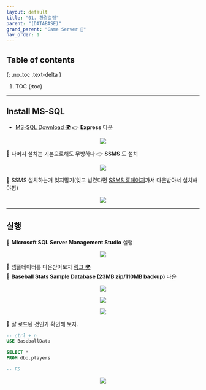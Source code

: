 ```yaml
---
layout: default
title: "01. 환경설정"
parent: "(DATABASE)"
grand_parent: "Game Server 👾"
nav_order: 1
---
```


## Table of contents
{: .no_toc .text-delta }

1. TOC
{:toc}

---

## Install MS-SQL

* [MS-SQL Download 🌍](https://www.microsoft.com/ko-kr/sql-server/sql-server-downloads) 👉 **Express** 다운

<p align="center">
  <img src="https://taehyungs-programming-blog.github.io/blog/assets/images/database/basic-1-1.png"/>
</p>

🍓 나머지 설치는 기본으로해도 무방하다 👉 **SSMS** 도 설치

<p align="center">
  <img src="https://taehyungs-programming-blog.github.io/blog/assets/images/database/basic-1-2.png"/>
</p>

🍓 SSMS 설치하는거 잊지말기(잊고 넘겼다면 [SSMS 홈페이지](https://docs.microsoft.com/ko-kr/sql/ssms/download-sql-server-management-studio-ssms?redirectedfrom=MSDN&view=sql-server-ver15)가서 다운받아서 설치해야함)

<p align="center">
  <img src="https://taehyungs-programming-blog.github.io/blog/assets/images/database/basic-1-7.png"/>
</p>

---

## 실행

🍓 **Microsoft SQL Server Management Studio** 실행

<p align="center">
  <img src="https://taehyungs-programming-blog.github.io/blog/assets/images/database/basic-1-3.png"/>
</p>

🍓 셈플데이터를 다운받아보자 [링크 🌍](https://www.sqlskills.com/sql-server-resources/sql-server-demos/)<Br>
🍓 **Baseball Stats Sample Database (23MB zip/110MB backup)** 다운

<p align="center">
  <img src="https://taehyungs-programming-blog.github.io/blog/assets/images/database/basic-1-6.png"/>
</p>

<p align="center">
  <img src="https://taehyungs-programming-blog.github.io/blog/assets/images/database/basic-1-4.png"/>
</p>

<p align="center">
  <img src="https://taehyungs-programming-blog.github.io/blog/assets/images/database/basic-1-5.png"/>
</p>

🍓 잘 로드된 것인가 확인해 보자.

```sql
-- ctrl + n
USE BaseballData

SELECT *
FROM dbo.players

-- F5
```

<p align="center">
  <img src="https://taehyungs-programming-blog.github.io/blog/assets/images/database/basic-1-8.png"/>
</p>
